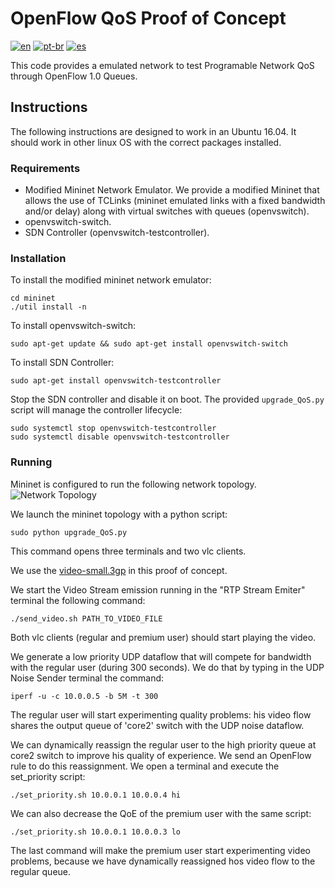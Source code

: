 # OpenFlow QoS Proof of Concept
[![en](https://img.shields.io/badge/lang-en-red.svg)](README.md)
[![pt-br](https://img.shields.io/badge/lang-pt--br-green.svg)](README.pt-br.md)
[![es](https://img.shields.io/badge/lang-es-yellow.svg)](README.es.md)

This code provides a emulated network to test Programable Network QoS through OpenFlow 1.0 Queues.

## Instructions

The following instructions are designed to work in an Ubuntu 16.04. It should work in other linux OS with the correct packages installed.

### Requirements

- Modified Mininet Network Emulator. We provide a modified Mininet that allows the use of TCLinks (mininet emulated links with a fixed bandwidth and/or delay) along with virtual switches with queues (openvswitch).
- openvswitch-switch.
- SDN Controller (openvswitch-testcontroller).

### Installation

To install the modified mininet network emulator:

```
cd mininet
./util install -n
``` 

To install openvswitch-switch:

```
sudo apt-get update && sudo apt-get install openvswitch-switch
```

To install SDN Controller:

```
sudo apt-get install openvswitch-testcontroller
```

Stop the SDN controller and disable it on boot. The provided `upgrade_QoS.py` script will manage the controller lifecycle:

```
sudo systemctl stop openvswitch-testcontroller
sudo systemctl disable openvswitch-testcontroller
```

### Running
Mininet is configured to run the following network topology.
![Network Topology](network_topology.png)

We launch the mininet topology with a python script:

```
sudo python upgrade_QoS.py 
```

This command opens three terminals and two vlc clients.


We use the [video-small.3gp](http://mirrors.standaloneinstaller.com/video-sample/P6090053.3gp) in this proof of concept. 

We start the Video Stream emission running in the "RTP Stream Emiter" terminal the following command:

```
./send_video.sh PATH_TO_VIDEO_FILE
```

Both vlc clients (regular and premium user) should start playing the video.

We generate a low priority UDP dataflow that will compete for bandwidth with the regular user (during 300 seconds). We do that by typing in the UDP Noise Sender terminal the command:
 

```
iperf -u -c 10.0.0.5 -b 5M -t 300
```

The regular user will start experimenting quality problems: his video flow shares the output queue of 'core2' switch with the UDP noise dataflow.

We can dynamically reassign the regular user to the high priority queue at core2 switch to improve his quality of experience. We send an OpenFlow rule to do this reassignment.
We open a terminal and execute the set_priority script:


```
./set_priority.sh 10.0.0.1 10.0.0.4 hi
```

We can also decrease the QoE of the premium user with the same script:


```
./set_priority.sh 10.0.0.1 10.0.0.3 lo
```

The last command will make the premium user start experimenting video problems, because we have dynamically reassigned hos video flow to the regular queue.


